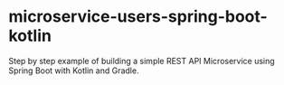 # microservice-users-spring-boot-kotlin
Step by step example of building a simple REST API Microservice  using Spring Boot with Kotlin and Gradle.
